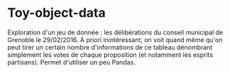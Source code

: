# Toy-object-data

Exploration d'un jeu de donnée : les délibérations du conseil municipal de Grenoble le 29/02/2016.
A priori inintéressant, on voit quand même qu'on peut tirer un certain nombre d'informations de ce tableau dénombrant simplement les votes de chaque proposition (et notamment les esprits partisans).
Permet d'utiliser un peu Pandas.
